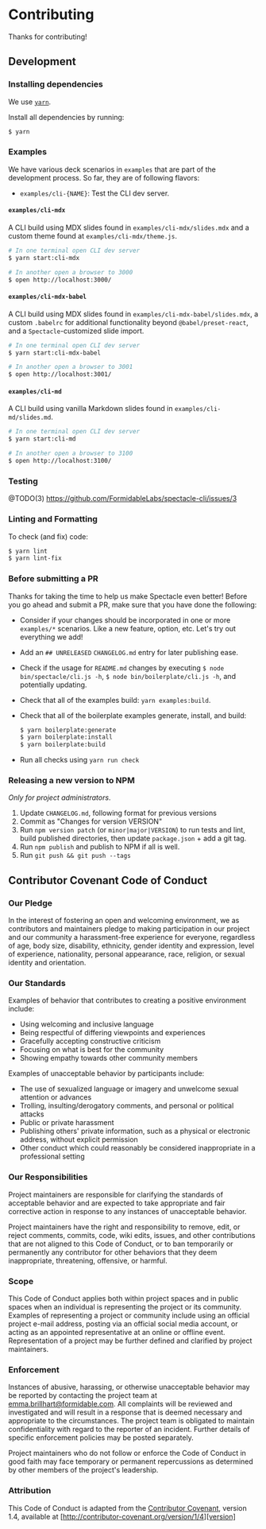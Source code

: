 # Contributing

Thanks for contributing!

## Development

### Installing dependencies

We use [`yarn`](https://yarnpkg.com/en/docs/getting-started).

Install all dependencies by running:

```sh
$ yarn
```

### Examples

We have various deck scenarios in `examples` that are part of the development process. So far, they are of following flavors:

- `examples/cli-{NAME}`: Test the CLI dev server.

#### `examples/cli-mdx`

A CLI build using MDX slides found in `examples/cli-mdx/slides.mdx` and a custom theme found at `examples/cli-mdx/theme.js`.

```sh
# In one terminal open CLI dev server
$ yarn start:cli-mdx

# In another open a browser to 3000
$ open http://localhost:3000/
```

#### `examples/cli-mdx-babel`

A CLI build using MDX slides found in `examples/cli-mdx-babel/slides.mdx`, a custom `.babelrc` for additional functionality beyond `@babel/preset-react`, and a `Spectacle`-customized slide import.

```sh
# In one terminal open CLI dev server
$ yarn start:cli-mdx-babel

# In another open a browser to 3001
$ open http://localhost:3001/
```

#### `examples/cli-md`

A CLI build using vanilla Markdown slides found in `examples/cli-md/slides.md`.

```sh
# In one terminal open CLI dev server
$ yarn start:cli-md

# In another open a browser to 3100
$ open http://localhost:3100/
```

### Testing

@TODO(3) https://github.com/FormidableLabs/spectacle-cli/issues/3

### Linting and Formatting

To check (and fix) code:

```sh
$ yarn lint
$ yarn lint-fix
```

### Before submitting a PR

Thanks for taking the time to help us make Spectacle even better! Before you go ahead and submit a PR, make sure that you have done the following:

- Consider if your changes should be incorporated in one or more `examples/*` scenarios. Like a new feature, option, etc. Let's try out everything we add!
- Add an `## UNRELEASED` `CHANGELOG.md` entry for later publishing ease.
- Check if the usage for `README.md` changes by executing `$ node bin/spectacle/cli.js -h`, `$ node bin/boilerplate/cli.js -h`,  and potentially updating.
- Check that all of the examples build: `yarn examples:build`.
- Check that all of the boilerplate examples generate, install, and build:

    ```sh
    $ yarn boilerplate:generate
    $ yarn boilerplate:install
    $ yarn boilerplate:build
    ```

- Run all checks using `yarn run check`

### Releasing a new version to NPM

_Only for project administrators_.

1. Update `CHANGELOG.md`, following format for previous versions
2. Commit as "Changes for version VERSION"
3. Run `npm version patch` (or `minor|major|VERSION`) to run tests and lint,
   build published directories, then update `package.json` + add a git tag.
4. Run `npm publish` and publish to NPM if all is well.
5. Run `git push && git push --tags`

## Contributor Covenant Code of Conduct

### Our Pledge

In the interest of fostering an open and welcoming environment, we as
contributors and maintainers pledge to making participation in our project and
our community a harassment-free experience for everyone, regardless of age, body
size, disability, ethnicity, gender identity and expression, level of experience,
nationality, personal appearance, race, religion, or sexual identity and
orientation.

### Our Standards

Examples of behavior that contributes to creating a positive environment
include:

- Using welcoming and inclusive language
- Being respectful of differing viewpoints and experiences
- Gracefully accepting constructive criticism
- Focusing on what is best for the community
- Showing empathy towards other community members

Examples of unacceptable behavior by participants include:

- The use of sexualized language or imagery and unwelcome sexual attention or
  advances
- Trolling, insulting/derogatory comments, and personal or political attacks
- Public or private harassment
- Publishing others' private information, such as a physical or electronic
  address, without explicit permission
- Other conduct which could reasonably be considered inappropriate in a
  professional setting

### Our Responsibilities

Project maintainers are responsible for clarifying the standards of acceptable
behavior and are expected to take appropriate and fair corrective action in
response to any instances of unacceptable behavior.

Project maintainers have the right and responsibility to remove, edit, or
reject comments, commits, code, wiki edits, issues, and other contributions
that are not aligned to this Code of Conduct, or to ban temporarily or
permanently any contributor for other behaviors that they deem inappropriate,
threatening, offensive, or harmful.

### Scope

This Code of Conduct applies both within project spaces and in public spaces
when an individual is representing the project or its community. Examples of
representing a project or community include using an official project e-mail
address, posting via an official social media account, or acting as an appointed
representative at an online or offline event. Representation of a project may be
further defined and clarified by project maintainers.

### Enforcement

Instances of abusive, harassing, or otherwise unacceptable behavior may be
reported by contacting the project team at emma.brillhart@formidable.com. All
complaints will be reviewed and investigated and will result in a response that
is deemed necessary and appropriate to the circumstances. The project team is
obligated to maintain confidentiality with regard to the reporter of an incident.
Further details of specific enforcement policies may be posted separately.

Project maintainers who do not follow or enforce the Code of Conduct in good
faith may face temporary or permanent repercussions as determined by other
members of the project's leadership.

### Attribution

This Code of Conduct is adapted from the [Contributor Covenant][homepage], version 1.4,
available at [http://contributor-covenant.org/version/1/4][version]

[homepage]: http://contributor-covenant.org
[version]: http://contributor-covenant.org/version/1/4/
